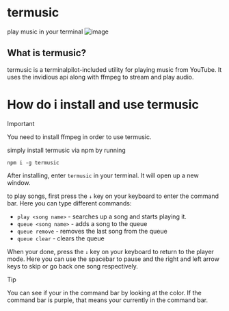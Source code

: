 # termusic
play music in your terminal
![image](image_url)

## What is termusic?
termusic is a terminalpilot-included utility for playing music from YouTube. It uses the invidious api along with ffmpeg to stream and play audio.
# How do i install and use termusic
> [!IMPORTANT]  
> You need to install ffmpeg in order to use termusic.

simply install termusic via npm by running

```
npm i -g termusic
```

After installing, enter ``termusic`` in your terminal. It will open up a new window.

to play songs, first press the ``↓`` key on your keyboard to enter the command bar. Here you can type different commands:

- ``play <song name>`` - searches up a song and starts playing it.
- ``queue <song name>`` - adds a song to the queue
- ``queue remove`` - removes the last song from the queue
- ``queue clear`` - clears the queue

When your done, press the ``↓`` key on your keyboard to return to the player mode. Here you can use the spacebar to pause and the right and left arrow keys to skip or go back one song respectively.

> [!TIP]  
> You can see if your in the command bar by looking at the color. If the command bar is purple, that means your currently in the command bar.

